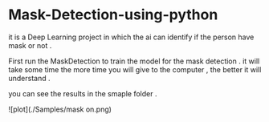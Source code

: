 # Mask-Detection-using-python
it is a Deep Learning project in which the ai can identify if the person have mask or not . 

First run the MaskDetection to train the model for the mask detection . it will take some time 
the more time you will give to the computer , the better it will understand . 

you can see the results in the smaple folder . 

![plot](./Samples/mask on.png)

